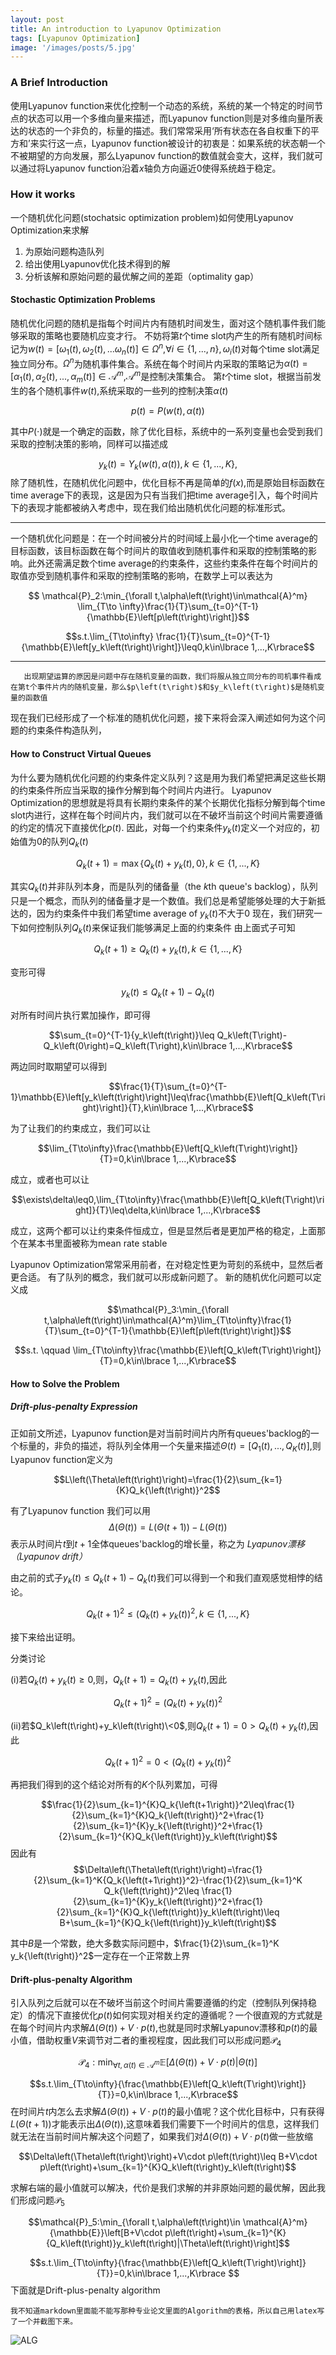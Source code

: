 ```yaml
---
layout: post
title: An introduction to Lyapunov Optimization
tags: [Lyapunov Optimization]
image: '/images/posts/5.jpg'
---
```

   

 
     
     
### A Brief Introduction
使用Lyapunov function来优化控制一个动态的系统，系统的某一个特定的时间节点的状态可以用一个多维向量来描述，而Lyapunov function则是对多维向量所表达的状态的一个非负的，标量的描述。我们常常采用‘所有状态在各自权重下的平方和’来实行这一点，Lyapunov function被设计的初衷是：如果系统的状态朝一个不被期望的方向发展，那么Lyapunov function的数值就会变大，这样，我们就可以通过将Lyapunov function沿着$x$轴负方向逼近0使得系统趋于稳定。

### How it works
一个随机优化问题(stochatsic optimization problem)如何使用Lyapunov Optimization来求解
1. 为原始问题构造队列
2. 给出使用Lyapunov优化技术得到的解
3. 分析该解和原始问题的最优解之间的差距（optimality gap）
#### Stochastic Optimization Problems
  随机优化问题的随机是指每个时间片内有随机时间发生，面对这个随机事件我们能够采取的策略也要随机应变才行。
  不妨将第$t$个time slot内产生的所有随机时间标记为$w\left(t\right)=\left[\omega_1\left(t\right),\omega_2\left(t\right),...\omega_n\left(t\right)\right]\in\Omega^n$,$\forall i\in\lbrace 1,...,n\rbrace,\omega_i\left(t\right)$对每个time slot满足独立同分布。$\Omega^n$为随机事件集合。系统在每个时间片内采取的策略记为$\alpha\left(t\right)=\left[\alpha_1\left(t\right),\alpha_2\left(t\right),...,\alpha_m\left(t\right)\right]\in \mathcal{A}^m$,$\mathcal{A}^m$是控制决策集合。
    第$t$个time slot，根据当前发生的各个随机事件$w\left(t\right)$,系统采取的一些列的控制决策$\alpha\left(t\right)$
    
 
 $$p\left(t\right)=P\left(w\left(t\right),\alpha\left(t\right)\right)$$
  
  其中$P\left(\cdot\right)$就是一个确定的函数，除了优化目标，系统中的一系列变量也会受到我们采取的控制决策的影响，同样可以描述成
  
  $$y_k\left(t\right)=Y_k\left(w\left(t\right),\alpha\left(t\right)\right),k\in\lbrace1,...,K\rbrace,$$
  除了随机性，在随机优化问题中，优化目标不再是简单的$f\left(x\right)$,而是原始目标函数在time average下的表现，这是因为只有当我们把time average引入，每个时间片下的表现才能都被纳入考虑中，现在我们给出随机优化问题的标准形式。
  <hr>
  
   一个随机优化问题是：在一个时间被分片的时间域上最小化一个time average的目标函数，该目标函数在每个时间片的取值收到随机事件和采取的控制策略的影响。此外还需满足数个time average的约束条件，这些约束条件在每个时间片的取值亦受到随机事件和采取的控制策略的影响，在数学上可以表达为
   
   $$ \mathcal{P}_2:\min_{\forall t,\alpha\left(t\right)\in\mathcal{A}^m} \lim_{T\to \infty}\frac{1}{T}\sum_{t=0}^{T-1}{\mathbb{E}\left[p\left(t\right)\right]}$$
   
  $$s.t.\lim_{T\to\infty} \frac{1}{T}\sum_{t=0}^{T-1}{\mathbb{E}\left[y_k\left(t\right)\right]}\leq0,k\in\lbrace 1,...,K\rbrace$$ 
   
   
 <hr>
 
       出现期望运算的原因是问题中存在随机变量的函数，我们将服从独立同分布的司机事件看成在第t个事件片内的随机变量，那么$p\left(t\right)$和$y_k\left(t\right)$是随机变量的函数值
   现在我们已经形成了一个标准的随机优化问题，接下来将会深入阐述如何为这个问题的约束条件构造队列，
 
#### How to Construct Virtual Queues
 
   为什么要为随机优化问题的约束条件定义队列？这是用为我们希望把满足这些长期的约束条件所应当采取的操作分解到每个时间片内进行。
   Lyapunov Optimization的思想就是将具有长期约束条件的某个长期优化指标分解到每个time slot内进行，这样在每个时间片内，我们就可以在不破坏当前这个时间片需要遵循的约定的情况下直接优化$p\left(t\right)$.
   因此，对每一个约束条件$y_k\left(t\right)$定义一个对应的，初始值为0的队列$Q_k\left(t\right)$
   
   $$Q_k\left(t+1\right)=\max\lbrace Q_k\left(t\right)+y_k\left(t\right),0\rbrace,k\in\lbrace 1,...,K\rbrace$$
   
   其实$Q_k\left(t\right)$并非队列本身，而是队列的储备量（the $k$th queue's backlog），队列只是一个概念，而队列的储备量才是一个数值。我们总是希望能够处理的大于新抵达的，因为约束条件中我们希望time average of $y_k\left(t\right)$不大于0
   现在，我们研究一下如何控制队列$Q_k\left(t\right)$来保证我们能够满足上面的约束条件
   由上面式子可知
   
   $$Q_k\left(t+1\right)\geq Q_k\left(t\right)+y_k\left(t\right),k\in\lbrace 1,...,K\rbrace$$
   
   变形可得
   
  $$y_k\left(t\right)\leq Q_k\left(t+1\right)-Q_k\left(t\right)$$
  
  对所有时间片执行累加操作，即可得
  
  $$\sum_{t=0}^{T-1}{y_k\left(t\right)}\leq Q_k\left(T\right)-Q_k\left(0\right)=Q_k\left(T\right),k\in\lbrace 1,...,K\rbrace$$
  
  两边同时取期望可以得到
  
  $$\frac{1}{T}\sum_{t=0}^{T-1}\mathbb{E}\left[y_k\left(t\right)\right]\leq\frac{\mathbb{E}\left[Q_k\left(T\right)\right]}{T},k\in\lbrace 1,...,K\rbrace$$
  
  为了让我们的约束成立，我们可以让
  
  $$\lim_{T\to\infty}\frac{\mathbb{E}\left[Q_k\left(T\right)\right]}{T}=0,k\in\lbrace 1,...,K\rbrace$$
  
  成立，或者也可以让
  
  $$\exists\delta\leq0,\lim_{T\to\infty}\frac{\mathbb{E}\left[Q_k\left(T\right)\right]}{T}\leq\delta,k\in\lbrace 1,...,K\rbrace$$
  
  成立，这两个都可以让约束条件恒成立，但是显然后者是更加严格的稳定，上面那个在某本书里面被称为mean rate stable
  
  Lyapunov Optimization常常采用前者，在对稳定性更为苛刻的系统中，显然后者更合适。
  有了队列的概念，我们就可以形成新问题了。
  新的随机优化问题可以定义成
  
  $$\mathcal{P}_3:\min_{\forall t,\alpha\left(t\right)\in\mathcal{A}^m}\lim_{T\to\infty}\frac{1}{T}\sum_{t=0}^{T-1}{\mathbb{E}\left[p\left(t\right)\right]}$$
  
  
  $$s.t. \qquad \lim_{T\to\infty}\frac{\mathbb{E}\left[Q_k\left(T\right)\right]}{T}=0,k\in\lbrace 1,...,K\rbrace$$

#### How to Solve the Problem


##### Drift-plus-penalty Expression
正如前文所述，Lyapunov function是对当前时间片内所有queues'backlog的一个标量的，非负的描述，将队列全体用一个矢量来描述$\Theta\left(t\right)=\left[Q_1\left(t\right),...,Q_K\left(t\right)\right]$,则Lyapunov function定义为

$$L\left(\Theta\left(t\right)\right)=\frac{1}{2}\sum_{k=1}{K}Q_k{\left(t\right)}^2$$


有了Lyapunov function 我们可以用$$\Delta\left(\Theta\left(t\right)\right)=L\left(\Theta\left(t+1\right)\right)-L\left(\Theta\left(t\right)\right)$$表示从时间片$t$到$t+1$全体queues'backlog的增长量，称之为
*Lyapunov漂移（Lyapunov drift）*

 由之前的式子$y_k\left(t\right)\leq Q_k\left(t+1\right)-Q_k\left(t\right)$我们可以得到一个和我们直观感觉相悖的结论。
 
 $$Q_k{\left(t+1\right)}^2\leq{\left(Q_k\left(t\right)+y_k\left(t\right)\right)}^2,k\in\lbrace 1,...,K\rbrace$$
 
 接下来给出证明。
 
 分类讨论

(i)若$Q_k\left(t\right)+y_k\left(t\right)\geq0$,则，$Q_k\left(t+1\right)=Q_k\left(t\right)+y_k\left(t\right)$,因此

$$Q_k{\left(t+1\right)}^2={\left(Q_k\left(t\right)+y_k\left(t\right)\right)}^2$$


(ii)若$Q_k\left(t\right)+y_k\left(t\right)\<0$,则$Q_k\left(t+1\right)=0>Q_k\left(t\right)+y_k\left(t\right)$,因此

$$Q_k{\left(t+1\right)}^2=0<{\left(Q_k\left(t\right)+y_k\left(t\right)\right)}^2$$


再把我们得到的这个结论对所有的$K$个队列累加，可得

$$\frac{1}{2}\sum_{k=1}^{K}Q_k{\left(t+1\right)}^2\leq\frac{1}{2}\sum_{k=1}^{K}Q_k{\left(t\right)}^2+\frac{1}{2}\sum_{k=1}^{K}y_k{\left(t\right)}^2+\frac{1}{2}\sum_{k=1}^{K}Q_k{\left(t\right)}y_k\left(t\right)$$
因此有
$$\Delta\left(\Theta\left(t\right)\right)=\frac{1}{2}\sum_{k=1}^K{Q_k{\left(t+1\right)}^2}-\frac{1}{2}\sum_{k=1}^K Q_k{\left(t\right)}^2\leq \frac{1}{2}\sum_{k=1}^{K}y_k{\left(t\right)}^2+\frac{1}{2}\sum_{k=1}^{K}Q_k{\left(t\right)}y_k\left(t\right)\leq B+\sum_{k=1}^{K}Q_k{\left(t\right)}y_k\left(t\right)$$

其中$B$是一个常数，绝大多数实际问题中，$\frac{1}{2}\sum_{k=1}^K y_k{\left(t\right)}^2$一定存在一个正常数上界

#### Drift-plus-penalty Algorithm

引入队列之后就可以在不破坏当前这个时间片需要遵循的约定（控制队列保持稳定）的情况下直接优化$p\left(t\right)$如何实现对相关约定的遵循呢？一个很直观的方式就是在每个时间片内求解$\Delta\left(\Theta\left(t\right)\right)+V\cdot p\left(t\right)$,也就是同时求解Lyapunov漂移和$p\left(t\right)$的最小值，借助权重$V$来调节对二者的重视程度，因此我们可以形成问题$\mathcal{P}_4$

$$\mathcal{P}_4:\min_{\forall t,\alpha\left(t\right)\in\mathcal{A}^m}\mathbb{E}\left[\Delta\left(\Theta\left(t\right)\right)+V\cdot p\left(t\right)|\Theta\left(t\right)\right]$$

$$s.t.\lim_{T\to\infty}{\frac{\mathbb{E}\left[Q_k\left(T\right)\right]}{T}}=0,k\in\lbrace 1,...,K\rbrace$$
在时间片$t$内怎么去求解$\Delta\left(\Theta\left(t\right)\right)+V\cdot p\left(t\right)$的最小值呢？这个优化目标中，只有获得$L\left(\Theta\left(t+1\right)\right)$才能表示出$\Delta\left(\Theta\left(t\right)\right)$,这意味着我们需要下一个时间片的信息，这样我们就无法在当前时间片解决这个问题了，如果我们对$\Delta\left(\Theta\left(t\right)\right)+V\cdot p\left(t\right)$做一些放缩

$$\Delta\left(\Theta\left(t\right)\right)+V\cdot p\left(t\right)\leq B+V\cdot p\left(t\right)+\sum_{k=1}^{K}Q_k\left(t\right)y_k\left(t\right)$$

求解右端的最小值就可以解决，代价是我们求解的并非原始问题的最优解，因此我们形成问题$\mathcal{P}_5$

$$\mathcal{P}_5:\min_{\forall t,\alpha\left(t\right)\in \mathcal{A}^m}{\mathbb{E}}\left[B+V\cdot p\left(t\right)+\sum_{k=1}^{K}{Q_k\left(t\right)}y_k\left(t\right)|\Theta\left(t\right)\right]$$

$$s.t.\lim_{T\to\infty}{\frac{\mathbb{E}\left[Q_k\left(T\right)\right]}{T}}=0,k\in\lbrace 1,...,K\rbrace $$
下面就是Drift-plus-penalty algorithm
          
    我不知道markdown里面能不能写那种专业论文里面的Algorithm的表格，所以自己用latex写了一个并截图下来。

   
   ![ALG](/images/posts/ALG1.jpg)
  
  
